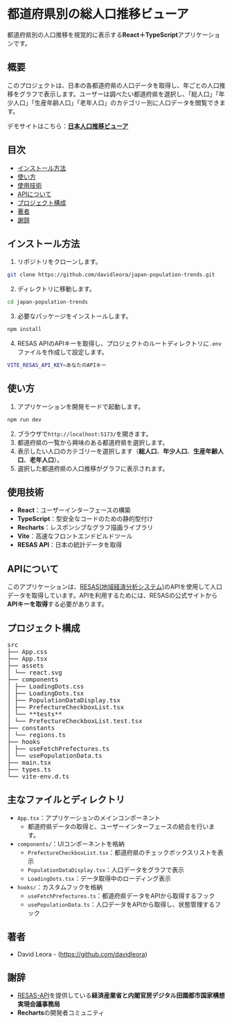 # 都道府県別の総人口推移ビューア

都道府県別の人口推移を視覚的に表示する**React＋TypeScript**アプリケーションです。

## 概要

このプロジェクトは、日本の各都道府県の人口データを取得し、年ごとの人口推移をグラフで表示します。ユーザーは調べたい都道府県を選択し、「総人口」「年少人口」「生産年齢人口」「老年人口」のカテゴリー別に人口データを閲覧できます。

デモサイトはこちら：**[日本人口推移ビューア](https://japanpopulationtrends.web.app/)**

## 目次

- [インストール方法](#インストール方法)
- [使い方](#使い方)
- [使用技術](#使用技術)
- [APIについて](#apiについて)
- [プロジェクト構成](#プロジェクト構成)
- [著者](#著者)
- [謝辞](#謝辞)

## インストール方法

1. リポジトリをクローンします。

```bash
git clone https://github.com/davidleora/japan-population-trends.git
```

2. ディレクトリに移動します。

```bash
cd japan-population-trends
```

3. 必要なパッケージをインストールします。

```bash
npm install
```

4. RESAS APIのAPIキーを取得し、プロジェクトのルートディレクトリに`.env`ファイルを作成して設定します。

```bash
VITE_RESAS_API_KEY=あなたのAPIキー
```

## 使い方

1. アプリケーションを開発モードで起動します。

```bash
npm run dev
```

2. ブラウザで`http://localhost:5173/`を開きます。
3. 都道府県の一覧から興味のある都道府県を選択します。
4. 表示したい人口のカテゴリーを選択します（**総人口**、**年少人口**、**生産年齢人口**、**老年人口**）。
5. 選択した都道府県の人口推移がグラフに表示されます。

## 使用技術

- **React**：ユーザーインターフェースの構築
- **TypeScript**：型安全なコードのための静的型付け
- **Recharts**：レスポンシブなグラフ描画ライブラリ
- **Vite**：高速なフロントエンドビルドツール
- **RESAS API**：日本の統計データを取得

## APIについて

このアプリケーションは、[RESAS(地域経済分析システム)](https://opendata.resas-portal.go.jp/)のAPIを使用して人口データを取得しています。APIを利用するためには、RESASの公式サイトから**APIキーを取得**する必要があります。

## プロジェクト構成

<pre>
src
├── App.css
├── App.tsx
├── assets
│ └── react.svg
├── components
│ ├── LoadingDots.css
│ ├── LoadingDots.tsx
│ ├── PopulationDataDisplay.tsx
│ ├── PrefectureCheckboxList.tsx
│ └── **tests**
│ └── PrefectureCheckboxList.test.tsx
├── constants
│ └── regions.ts
├── hooks
│ ├── useFetchPrefectures.ts
│ └── usePopulationData.ts
├── main.tsx
├── types.ts
└── vite-env.d.ts
</pre>

## 主なファイルとディレクトリ

- `App.tsx`：アプリケーションのメインコンポーネント
  - 都道府県データの取得と、ユーザーインターフェースの統合を行います。
- `components/`：UIコンポーネントを格納
  - `PrefectureCheckboxList.tsx`：都道府県のチェックボックスリストを表示
  - `PopulationDataDisplay.tsx`：人口データをグラフで表示
  - `LoadingDots.tsx`：データ取得中のローディング表示
- `hooks/`：カスタムフックを格納
  - `useFetchPrefectures.ts`：都道府県データをAPIから取得するフック
  - `usePopulationData.ts`：人口データをAPIから取得し、状態管理するフック

## 著者

- David Leora - (https://github.com/davidleora)

## 謝辞

- [RESAS-API](https://opendata.resas-portal.go.jp/)を提供している**経済産業省と内閣官房デジタル田園都市国家構想実現会議事務局**
- **Recharts**の開発者コミュニティ
